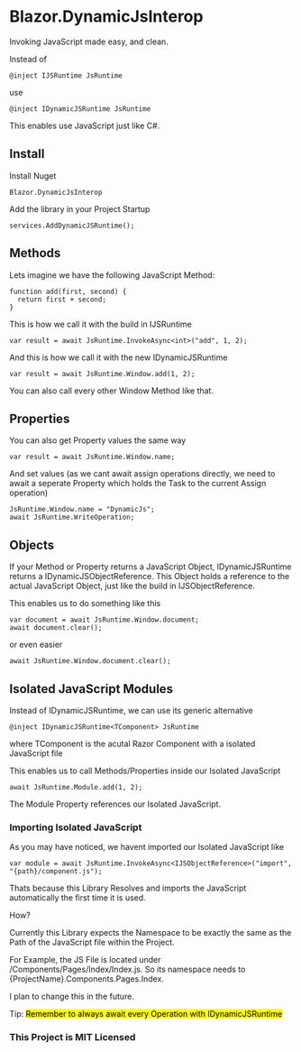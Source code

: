 # Blazor.DynamicJsInterop

Invoking JavaScript made easy, and clean.

Instead of
```
@inject IJSRuntime JsRuntime
```
use
```
@inject IDynamicJSRuntime JsRuntime
```
This enables use JavaScript just like C#.

## Install

Install Nuget
```
Blazor.DynamicJsInterop
```

Add the library in your Project Startup
```
services.AddDynamicJSRuntime();
```

## Methods

Lets imagine we have the following JavaScript Method:

```
function add(first, second) {
  return first + second;
}
```

This is how we call it with the build in IJSRuntime

```
var result = await JsRuntime.InvokeAsync<int>("add", 1, 2);
```

And this is how we call it with the new IDynamicJSRuntime

```
var result = await JsRuntime.Window.add(1, 2);
```

You can also call every other Window Method like that.

## Properties
You can also get Property values the same way

```
var result = await JsRuntime.Window.name;
```

And set values (as we cant await assign operations directly, we need to await a seperate Property which holds the Task to the current Assign operation)
```
JsRuntime.Window.name = "DynamicJs";
await JsRuntime.WriteOperation;
```

## Objects

If your Method or Property returns a JavaScript Object, IDynamicJSRuntime returns a IDynamicJSObjectReference. This Object holds a reference to the actual JavaScript Object, just like the build in IJSObjectReference.

This enables us to do something like this
```
var document = await JsRuntime.Window.document;
await document.clear();
```

or even easier
```
await JsRuntime.Window.document.clear();
```

## Isolated JavaScript Modules
Instead of IDynamicJSRuntime, we can use its generic alternative
```
@inject IDynamicJSRuntime<TComponent> JsRuntime
```
where TComponent is the acutal Razor Component with a isolated JavaScript file

This enables us to call Methods/Properties inside our Isolated JavaScript
```
await JsRuntime.Module.add(1, 2);
```

The Module Property references our Isolated JavaScript.

### Importing Isolated JavaScript
As you may have noticed, we havent imported our Isolated JavaScript like
```
var module = await JsRuntime.InvokeAsync<IJSObjectReference>("import", "{path}/component.js");
```
Thats because this Library Resolves and imports the JavaScript automatically the first time it is used.

How?

Currently this Library expects the Namespace to be exactly the same as the Path of the JavaScript file within the Project.

For Example, the JS File is located under /Components/Pages/Index/Index.js. So its namespace needs to {ProjectName}.Components.Pages.Index.

I plan to change this in the future.

Tip: 
<mark>Remember to always await every Operation with IDynamicJSRuntime</mark>

### This Project is MIT Licensed

